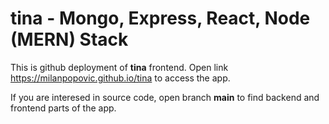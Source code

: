 # tina - Mongo, Express, React, Node (**MERN**) Stack

This is github deployment of **tina** frontend.
Open link https://milanpopovic.github.io/tina to access the app.

If you are interesed in source code, open branch **main** to find backend and frontend parts of the app.

